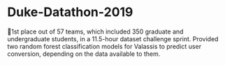 # Duke-Datathon-2019
🥇1st place out of 57 teams, which included 350 graduate and undergraduate students, in a 11.5-hour dataset challenge sprint. Provided two random forest classification models for Valassis to predict user conversion, depending on the data available to them. 
